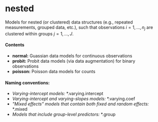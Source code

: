 # nested

Models for nested (or clustered) data structures (e.g., repeated measurements, grouped data, etc.), such that observations $i=1,\ldots,n_{j}$ are clustered within groups $j=1,\ldots,J$. 

#### Contents
- **normal:** Guassian data models for continuous observations
- **probit:** Probit data models (via data augmentation) for binary observations
- **poisson:** Poisson data models for counts

#### Naming conventions:
- *Varying-intercept models:* *.varying.intercept
- *Varying-intercept and varying-slopes models:* *.varying.coef
- *"Mixed effects" models that contain both fixed and random effects:* *.mixed
- *Models that include group-level predictors:* *.group
